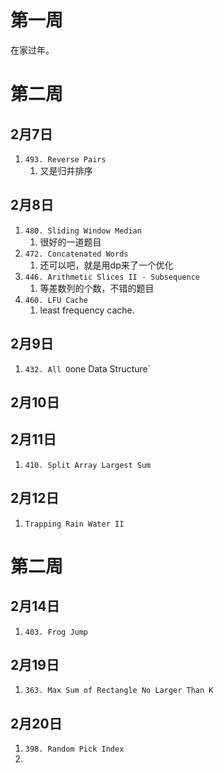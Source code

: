 # 第一周

在家过年。

# 第二周

## 2月7日

1. `493. Reverse Pairs`
    1. 又是归并排序

## 2月8日

1. `480. Sliding Window Median`
    1. 很好的一道题目
2. `472. Concatenated Words`
    1. 还可以吧，就是用dp来了一个优化
3. `446. Arithmetic Slices II - Subsequence`
    1. 等差数列的个数，不错的题目
4. `460. LFU Cache`
    1. least frequency cache.
## 2月9日
1. `432. All O`one Data Structure`

## 2月10日

## 2月11日
1. `410. Split Array Largest Sum`


## 2月12日
1. `Trapping Rain Water II`



# 第二周
## 2月14日
1. `403. Frog Jump`


## 2月19日
1. `363. Max Sum of Rectangle No Larger Than K`


## 2月20日
1. `398. Random Pick Index`
2. 